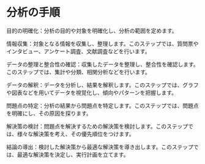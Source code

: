 # 分析の手順

目的の明確化：分析の目的や対象を明確化し、分析の範囲を定めます。

情報収集：対象となる情報を収集し、整理します。このステップでは、質問票やインタビュー、アンケート調査、文献調査などを行います。

データの整理と整合性の確認：収集したデータを整理し、整合性を確認します。このステップでは、集計や分類、相関分析などを行います。

データの解釈：データを分析し、結果を解釈します。このステップでは、グラフや図表などを用いてデータを視覚化し、傾向やパターンを把握します。

問題点の特定：分析の結果から問題点を特定します。このステップでは、問題点を明確にし、その原因を探ります。

解決策の検討：問題点を解決するための解決策を検討します。このステップでは、様々な解決策を考え、その優先順位をつけます。

結論の導出：検討した解決策から最適な解決策を導き出します。このステップでは、最適な解決策を決定し、実行計画を立てます。
